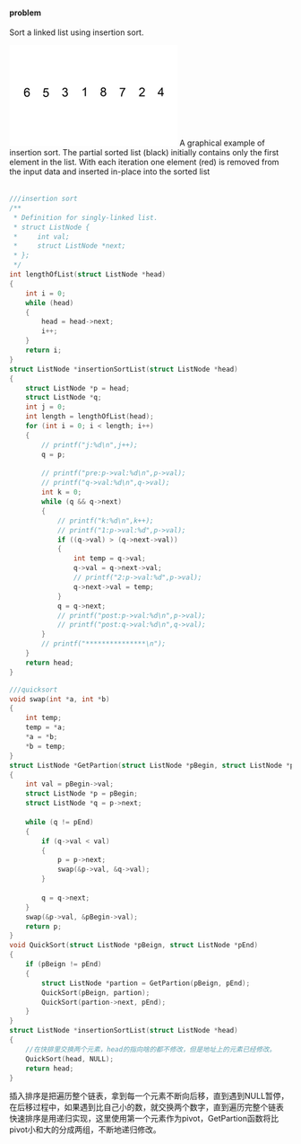 #### problem
Sort a linked list using insertion sort.

![Insertion-sort-example-300px.gif](Insertion-sort-example-300px.gif)
A graphical example of insertion sort. The partial sorted list (black) initially contains only the first element in the list.
With each iteration one element (red) is removed from the input data and inserted in-place into the sorted list
```c

///insertion sort
/**
 * Definition for singly-linked list.
 * struct ListNode {
 *     int val;
 *     struct ListNode *next;
 * };
 */
int lengthOfList(struct ListNode *head)
{
    int i = 0;
    while (head)
    {
        head = head->next;
        i++;
    }
    return i;
}
struct ListNode *insertionSortList(struct ListNode *head)
{
    struct ListNode *p = head;
    struct ListNode *q;
    int j = 0;
    int length = lengthOfList(head);
    for (int i = 0; i < length; i++)
    {
        // printf("j:%d\n",j++);
        q = p;

        // printf("pre:p->val:%d\n",p->val);
        // printf("q->val:%d\n",q->val);
        int k = 0;
        while (q && q->next)
        {
            // printf("k:%d\n",k++);
            // printf("1:p->val:%d",p->val);
            if ((q->val) > (q->next->val))
            {
                int temp = q->val;
                q->val = q->next->val;
                // printf("2:p->val:%d",p->val);
                q->next->val = temp;
            }
            q = q->next;
            // printf("post:p->val:%d\n",p->val);
            // printf("post:q->val:%d\n",q->val);
        }
        // printf("***************\n");
    }
    return head;
}
```

```c
///quicksort
void swap(int *a, int *b)
{
    int temp;
    temp = *a;
    *a = *b;
    *b = temp;
}
struct ListNode *GetPartion(struct ListNode *pBegin, struct ListNode *pEnd)
{
    int val = pBegin->val;
    struct ListNode *p = pBegin;
    struct ListNode *q = p->next;

    while (q != pEnd)
    {
        if (q->val < val)
        {
            p = p->next;
            swap(&p->val, &q->val);
        }

        q = q->next;
    }
    swap(&p->val, &pBegin->val);
    return p;
}
void QuickSort(struct ListNode *pBeign, struct ListNode *pEnd)
{
    if (pBeign != pEnd)
    {
        struct ListNode *partion = GetPartion(pBeign, pEnd);
        QuickSort(pBeign, partion);
        QuickSort(partion->next, pEnd);
    }
}
struct ListNode *insertionSortList(struct ListNode *head)
{
    //在快排里交换两个元素，head的指向啥的都不修改，但是地址上的元素已经修改。
    QuickSort(head, NULL);
    return head;
}
```
插入排序是把遍历整个链表，拿到每一个元素不断向后移，直到遇到NULL暂停，在后移过程中，如果遇到比自己小的数，就交换两个数字，直到遍历完整个链表
快速排序是用递归实现，这里使用第一个元素作为pivot，GetPartion函数将比pivot小和大的分成两组，不断地递归修改。
